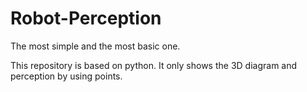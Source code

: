 # Robot-Perception
The most simple and the most basic one.

This repository is based on python. It only shows the 3D diagram and perception by using points.
